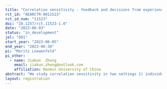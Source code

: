 ```yaml
---
title: "Correlation sensitivity - feedback and decisions from experience "
rct_id: "AEARCTR-0011523"
rct_id_num: "11523"
doi: "10.1257/rct.11523-1.0"
date: "2023-06-03"
status: "in_development"
jel: "D81"
start_year: "2023-06-05"
end_year: "2023-06-30"
pi: "Moritz Loewenfeld"
pi_other:
  - name: Jiakun  Zheng
    email: jiakun.zheng@outlook.com
    affiliation: Renmin University of China
abstract: "We study correlation sensitivity in two settings 1) individuals receive outcome feedback for known choice tasks 2) individuals make decisions from experience. "
layout: registration
---
```


